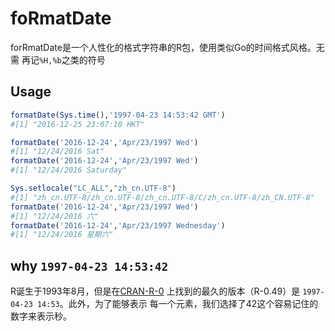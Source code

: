# foRmatDate

forRmatDate是一个人性化的格式字符串的R包，使用类似Go的时间格式风格。无需
再记`%H,%b`之类的符号



## Usage

```R
formatDate(Sys.time(),'1997-04-23 14:53:42 GMT')
#[1] "2016-12-25 23:07:10 HKT"

formatDate('2016-12-24','Apr/23/1997 Wed')
#[1] "12/24/2016 Sat"
formatDate('2016-12-24','Apr/23/1997 Wed')
#[1] "12/24/2016 Saturday"

Sys.setlocale("LC_ALL","zh_cn.UTF-8")
#[1] "zh_cn.UTF-8/zh_cn.UTF-8/zh_cn.UTF-8/C/zh_cn.UTF-8/zh_CN.UTF-8"
formatDate('2016-12-24','Apr/23/1997 Wed')
#[1] "12/24/2016 六"
formatDate('2016-12-24','Apr/23/1997 Wednesday')
#[1] "12/24/2016 星期六"
```

## why `1997-04-23 14:53:42`
R诞生于1993年8月，但是在[CRAN-R-0]( https://cran.r-project.org/src/base/R-0/)
上找到的最久的版本（R-0.49）是 `1997-04-23 14:53`。此外，为了能够表示
每一个元素，我们选择了42这个容易记住的数字来表示秒。

